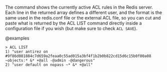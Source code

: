 The command shows the currently active ACL rules in the Redis server. Each
line in the returned array defines a different user, and the format is the
same used in the redis.conf file or the external ACL file, so you can
cut and paste what is returned by the ACL LIST command directly inside a
configuration file if you wish (but make sure to check `ACL SAVE`).

@examples

```
> ACL LIST
1) "user antirez on #9f86d081884c7d659a2feaa0c55ad015a3bf4f1b2b0b822cd15d6c15b0f00a08 ~objects:* &* +@all -@admin -@dangerous"
2) "user default on nopass ~* &* +@all"
```

